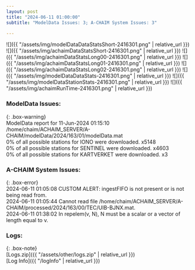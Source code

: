 ```yaml
---
layout: post
title: "2024-06-11 01:00:00"
subtitle: "ModelData Issues: 3; A-CHAIM System Issues: 3"

---
```


![]({{ "/assets/img/modelDataDataStatsShort-2416301.png" | relative_url }})
![]({{ "/assets/img/achaimDataStatsShort-2416301.png" | relative_url }})
![]({{ "/assets/img/achaimDataStatsLong00-2416301.png" | relative_url }})
![]({{ "/assets/img/achaimDataStatsLong01-2416301.png" | relative_url }})
![]({{ "/assets/img/achaimDataStatsLong02-2416301.png" | relative_url }})
![]({{ "/assets/img/modelDataDataStats-2416301.png" | relative_url }})
![]({{ "/assets/img/modelDataStationStats-2416301.png" | relative_url }})
![]({{ "/assets/img/achaimRunTime-2416301.png" | relative_url }})


### ModelData Issues:  
  
{: .box-warning}  
 ModelData report for 11-Jun-2024 01:15:10   
 /home/chaim/ACHAIM_SERVER/A-CHAIM/modelData/2024/163/01/modelData.mat   
 0% of all possible stations for IONO were downloaded. x5148   
 0% of all possible stations for SENTINEL were downloaded. x4603   
 0% of all possible stations for KARTVERKET were downloaded. x3   
  
### A-CHAIM System Issues:  
  
{: .box-error}  
2024-06-11 01:05:08 CUSTOM ALERT: ingestFIFO is not present or is not being read from.  
2024-06-11 01:05:44 Cannot read file /home/chaim/ACHAIM_SERVER/A-CHAIM/processed/2024/163/00/TEC/UIB-BJNX.mat.  
2024-06-11 01:38:02 In repelem(v, N), N must be a scalar or a vector of length equal to v.  

### Logs:  
  
{: .box-note}  
[Logs.zip]({{ "/assets/other/logs.zip" | relative_url }})  
[Log Info]({{ "/logInfo" | relative_url }})  
